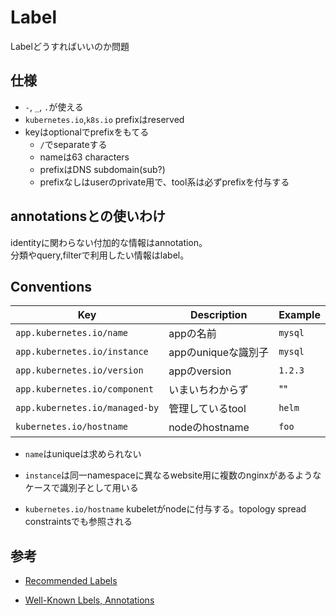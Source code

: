 # Label

Labelどうすればいいのか問題

## 仕様

* `-`, `_`, `.`が使える
* `kubernetes.io`,`k8s.io` prefixはreserved
* keyはoptionalでprefixをもてる
  * `/`でseparateする
  * nameは63 characters
  * prefixはDNS subdomain(sub?)
  * prefixなしはuserのprivate用で、tool系は必ずprefixを付与する

## annotationsとの使いわけ

identityに関わらない付加的な情報はannotation。  
分類やquery,filterで利用したい情報はlabel。

## Conventions

| Key                            | Description      | Example |
| ---                            | ---              | ---     |
| `app.kubernetes.io/name`       | appの名前        | `mysql` |
| `app.kubernetes.io/instance`   | appのuniqueな識別子 | `mysql` |
| `app.kubernetes.io/version`    | appのversion     | `1.2.3` |
| `app.kubernetes.io/component`  | いまいちわからず | ""      |
| `app.kubernetes.io/managed-by` | 管理しているtool | `helm`  |
| `kubernetes.io/hostname`       | nodeのhostname   | `foo`   |

* `name`はuniqueは求められない
* `instance`は同一namespaceに異なるwebsite用に複数のnginxがあるようなケースで識別子として用いる

* `kubernetes.io/hostname` kubeletがnodeに付与する。topology spread constraintsでも参照される


## 参考

* [Recommended Labels](https://kubernetes.io/docs/concepts/overview/working-with-objects/common-labels/)

* [Well-Known Lbels, Annotations](https://kubernetes.io/docs/reference/labels-annotations-taints/)
